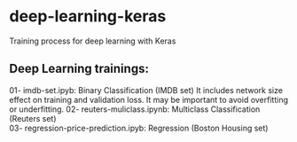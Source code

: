 # deep-learning-keras
Training process for deep learning with Keras

Deep Learning trainings:
-------------------------
01- imdb-set.ipyb: Binary Classification (IMDB set)
    It includes network size effect on training and validation loss. It may be important to avoid overfitting or underfitting.
02- reuters-muliclass.ipynb: Multiclass Classification (Reuters set)  
03- regression-price-prediction.ipyb: Regression (Boston Housing set)  

